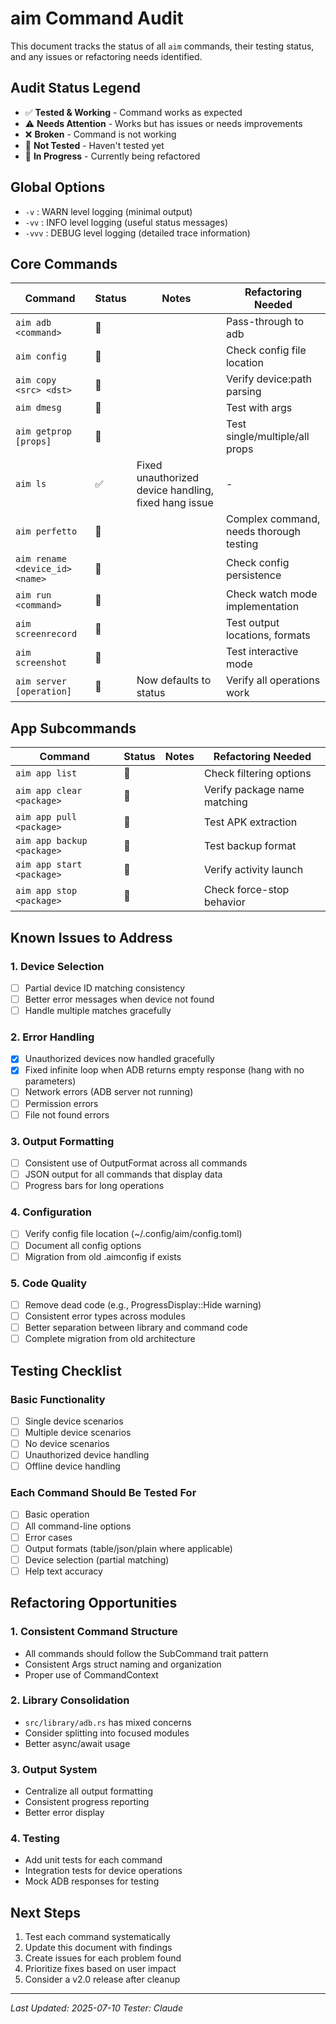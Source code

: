 # aim Command Audit

This document tracks the status of all `aim` commands, their testing status, and any issues or refactoring needs identified.

## Audit Status Legend

- ✅ **Tested & Working** - Command works as expected
- ⚠️  **Needs Attention** - Works but has issues or needs improvements
- ❌ **Broken** - Command is not working
- 🔄 **Not Tested** - Haven't tested yet
- 🚧 **In Progress** - Currently being refactored

## Global Options

- `-v` : WARN level logging (minimal output)
- `-vv` : INFO level logging (useful status messages)
- `-vvv` : DEBUG level logging (detailed trace information)

## Core Commands

| Command | Status | Notes | Refactoring Needed |
|---------|--------|-------|-------------------|
| `aim adb <command>` | 🔄 | | Pass-through to adb |
| `aim config` | 🔄 | | Check config file location |
| `aim copy <src> <dst>` | 🔄 | | Verify device:path parsing |
| `aim dmesg` | 🔄 | | Test with args |
| `aim getprop [props]` | 🔄 | | Test single/multiple/all props |
| `aim ls` | ✅ | Fixed unauthorized device handling, fixed hang issue | - |
| `aim perfetto` | 🔄 | | Complex command, needs thorough testing |
| `aim rename <device_id> <name>` | 🔄 | | Check config persistence |
| `aim run <command>` | 🔄 | | Check watch mode implementation |
| `aim screenrecord` | 🔄 | | Test output locations, formats |
| `aim screenshot` | 🔄 | | Test interactive mode |
| `aim server [operation]` | 🔄 | Now defaults to status | Verify all operations work |

## App Subcommands

| Command | Status | Notes | Refactoring Needed |
|---------|--------|-------|-------------------|
| `aim app list` | 🔄 | | Check filtering options |
| `aim app clear <package>` | 🔄 | | Verify package name matching |
| `aim app pull <package>` | 🔄 | | Test APK extraction |
| `aim app backup <package>` | 🔄 | | Test backup format |
| `aim app start <package>` | 🔄 | | Verify activity launch |
| `aim app stop <package>` | 🔄 | | Check force-stop behavior |

## Known Issues to Address

### 1. Device Selection

- [ ] Partial device ID matching consistency
- [ ] Better error messages when device not found
- [ ] Handle multiple matches gracefully

### 2. Error Handling

- [x] Unauthorized devices now handled gracefully
- [x] Fixed infinite loop when ADB returns empty response (hang with no parameters)
- [ ] Network errors (ADB server not running)
- [ ] Permission errors
- [ ] File not found errors

### 3. Output Formatting

- [ ] Consistent use of OutputFormat across all commands
- [ ] JSON output for all commands that display data
- [ ] Progress bars for long operations

### 4. Configuration

- [ ] Verify config file location (~/.config/aim/config.toml)
- [ ] Document all config options
- [ ] Migration from old .aimconfig if exists

### 5. Code Quality

- [ ] Remove dead code (e.g., ProgressDisplay::Hide warning)
- [ ] Consistent error types across modules
- [ ] Better separation between library and command code
- [ ] Complete migration from old architecture

## Testing Checklist

### Basic Functionality

- [ ] Single device scenarios
- [ ] Multiple device scenarios
- [ ] No device scenarios
- [ ] Unauthorized device handling
- [ ] Offline device handling

### Each Command Should Be Tested For

- [ ] Basic operation
- [ ] All command-line options
- [ ] Error cases
- [ ] Output formats (table/json/plain where applicable)
- [ ] Device selection (partial matching)
- [ ] Help text accuracy

## Refactoring Opportunities

### 1. Consistent Command Structure

- All commands should follow the SubCommand trait pattern
- Consistent Args struct naming and organization
- Proper use of CommandContext

### 2. Library Consolidation

- `src/library/adb.rs` has mixed concerns
- Consider splitting into focused modules
- Better async/await usage

### 3. Output System

- Centralize all output formatting
- Consistent progress reporting
- Better error display

### 4. Testing

- Add unit tests for each command
- Integration tests for device operations
- Mock ADB responses for testing

## Next Steps

1. Test each command systematically
2. Update this document with findings
3. Create issues for each problem found
4. Prioritize fixes based on user impact
5. Consider a v2.0 release after cleanup

---

*Last Updated: 2025-07-10*
*Tester: Claude*
